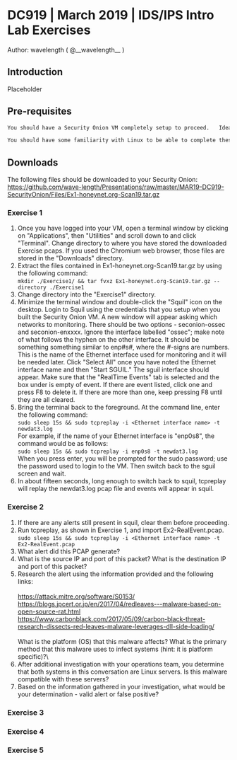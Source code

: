 # DC919  |  March 2019  |  IDS/IPS Intro Lab Exercises
Author: wavelength  ( @\_\_wavelength\_\_ )

## Introduction
Placeholder

## Pre-requisites
```sh
You should have a Security Onion VM completely setup to proceed.   Ideally, you would have a snapshot of the fresh install that you can revert to between exercises.\

You should have some familiarity with Linux to be able to complete these exercises.   Some step-by-step instructions are provided to familiarize you with Security Onion or to ensure that exercises work as intended.
```

## Downloads
The following files should be downloaded to your Security Onion:\
https://github.com/wave-length/Presentations/raw/master/MAR19-DC919-SecurityOnion/Files/Ex1-honeynet.org-Scan19.tar.gz

### Exercise 1
1. Once you have logged into your VM, open a terminal window by clicking on "Applications", then "Utilities" and scroll down to and click "Terminal".   Change directory to where you have stored the downloaded Exercise pcaps.   If you used the Chromium web browser, those files are stored in the "Downloads" directory.
2. Extract the files contained in Ex1-honeynet.org-Scan19.tar.gz by using the following command:\
  `mkdir ./Exercise1/ && tar fvxz Ex1-honeynet.org-Scan19.tar.gz --directory ./Exercise1`
3. Change directory into the "Exercise1" directory.
4. Minimize the terminal window and double-click the "Squil" icon on the desktop.   Login to Squil using the credentials that you setup when you built the Security Onion VM.  A new window will appear asking which networks to monitoring.   There should be two options - seconion-ossec and seconion-enxxxx.   Ignore the interface labelled "ossec"; make note of what follows the hyphen on the other interface.   It should be something something similar to enp#s#, where the #-signs are numbers.  This is the name of the Ethernet interface used for monitoring and it will be needed later.   Click "Select All" once you have noted the Ethernet interface name and then "Start SGUIL."  The sguil interface should appear.   Make sure that the "RealTime Events" tab is selected and the box under is empty of event.   If there are event listed, click one and press F8 to delete it.   If there are more than one, keep pressing F8 until they are all cleared.
5. Bring the terminal back to the foreground.   At the command line, enter the following command:\
`sudo sleep 15s && sudo tcpreplay -i <Ethernet interface name> -t newdat3.log`\
For example, if the name of your Ethernet interface is "enp0s8", the command would be as follows:\
`sudo sleep 15s && sudo tcpreplay -i enp0s8 -t newdat3.log`\
When you press enter, you will be prompted for the sudo password; use the password used to login to the VM.   Then switch back to the sguil screen and wait.
6. In about fifteen seconds, long enough to switch back to squil, tcpreplay will replay the newdat3.log pcap file and events will appear in squil.
  
### Exercise 2
1. If there are any alerts still present in squil, clear them before proceeding.
2. Run tcpreplay, as shown in Exercise 1, and import Ex2-RealEvent.pcap.\
 `sudo sleep 15s && sudo tcpreplay -i <Ethernet interface name> -t Ex2-RealEvent.pcap`
3. What alert did this PCAP generate?
4. What is the source IP and port of this packet?   What is the destination IP and port of this packet?
5. Research the alert using the information provided and the following links:\
\
https://attack.mitre.org/software/S0153/ \
https://blogs.jpcert.or.jp/en/2017/04/redleaves---malware-based-on-open-source-rat.html \
https://www.carbonblack.com/2017/05/09/carbon-black-threat-research-dissects-red-leaves-malware-leverages-dll-side-loading/ \
\
What is the platform (OS) that this malware affects?   What is the primary method that this malware uses to infect systems (hint: it is platform specific)?\
6. After additional investigation with your operations team, you determine that both systems in this conversation are Linux servers.   Is this malware compatible with these servers?
7. Based on the information gathered in your investigation, what would be your determination - valid alert or false positive?

### Exercise 3

### Exercise 4

### Exercise 5
